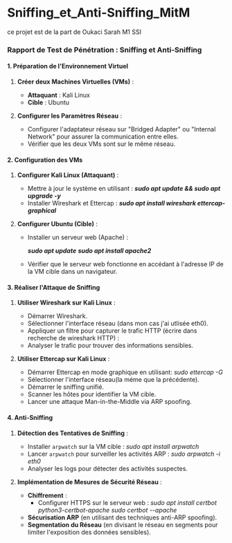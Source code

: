 # Sniffing_et_Anti-Sniffing_MitM
ce projet est de la part de Oukaci Sarah M1 SSI 
### Rapport de Test de Pénétration : Sniffing et Anti-Sniffing

#### 1. Préparation de l'Environnement Virtuel

1. **Créer deux Machines Virtuelles (VMs)** :
   - **Attaquant** : Kali Linux
   - **Cible** : Ubuntu

2. **Configurer les Paramètres Réseau** :
   - Configurer l'adaptateur réseau sur "Bridged Adapter" ou "Internal Network" pour assurer la communication entre elles.
   - Vérifier que les deux VMs sont sur le même réseau.

#### 2. Configuration des VMs

1. **Configurer Kali Linux (Attaquant)** :
   - Mettre à jour le système en utilisant :
     **_sudo apt update && sudo apt upgrade -y_**
   - Installer Wireshark et Ettercap :
     **_sudo apt install wireshark ettercap-graphical_**

2. **Configurer Ubuntu (Cible)** :
   - Installer un serveur web (Apache) :
     
     **_sudo apt update_**
     **_sudo apt install apache2_**
   - Vérifier que le serveur web fonctionne en accédant à l'adresse IP de la VM cible dans un navigateur.

#### 3. Réaliser l'Attaque de Sniffing

1. **Utiliser Wireshark sur Kali Linux** :
   - Démarrer Wireshark.
   - Sélectionner l'interface réseau (dans mon cas j'ai utlisée eth0).
   - Appliquer un filtre pour capturer le trafic HTTP (écrire dans recherche de wireshark HTTP) : 
   - Analyser le trafic pour trouver des informations sensibles.

2. **Utiliser Ettercap sur Kali Linux** :
   - Démarrer Ettercap en mode graphique en utilisant:
     _sudo ettercap -G_
   - Sélectionner l'interface réseau(la méme que la précédente).
   - Démarrer le sniffing unifié.
   - Scanner les hôtes pour identifier la VM cible.
   - Lancer une attaque Man-in-the-Middle via ARP spoofing.

#### 4. Anti-Sniffing

1. **Détection des Tentatives de Sniffing** :
   - Installer `arpwatch` sur la VM cible :
     _sudo apt install arpwatch_
   - Lancer `arpwatch` pour surveiller les activités ARP :
     _sudo arpwatch -i eth0_
   - Analyser les logs pour détecter des activités suspectes.

2. **Implémentation de Mesures de Sécurité Réseau** :
   - **Chiffrement** :
     - Configurer HTTPS sur le serveur web :
       _sudo apt install certbot python3-certbot-apache_
       _sudo certbot --apache_
   - **Sécurisation ARP** (en utilisant des techniques anti-ARP spoofing).
   - **Segmentation du Réseau** (en divisant le réseau en segments pour limiter l'exposition des données sensibles).





